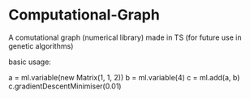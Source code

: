 # Computational-Graph
A comutational graph (numerical library) made in TS (for future use in genetic algorithms)


basic usage:

a = ml.variable(new Matrix(1, 1, 2))
b = ml.variable(4)
c = ml.add(a, b)
c.gradientDescentMinimiser(0.01)
